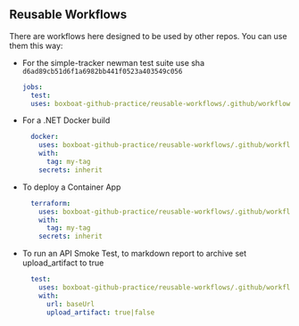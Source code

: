 ## Reusable Workflows

There are workflows here designed to be used by other repos. You can use them this way:

- For the simple-tracker newman test suite use sha `d6ad89cb51d6f1a6982bb441f0523a403549c056`
  ```yaml
  jobs:
    test:
    uses: boxboat-github-practice/reusable-workflows/.github/workflows/simple-tracker-test.yaml@d6ad89cb51d6f1a6982bb441f0523a403549c056
  ```

- For a .NET Docker build
  ```yaml
    docker:
      uses: boxboat-github-practice/reusable-workflows/.github/workflows/dotnet-docker.yml@main
      with:
        tag: my-tag
      secrets: inherit
  ```

- To deploy a Container App
  ```yaml
    terraform:
      uses: boxboat-github-practice/reusable-workflows/.github/workflows/terraform.yml@main
      with:
        tag: my-tag
      secrets: inherit
  ```

- To run an API Smoke Test, to markdown report to archive set upload_artifact to true
  ```yaml
    test:
      uses: boxboat-github-practice/reusable-workflows/.github/workflows/newman.yml@main
      with:
        url: baseUrl
        upload_artifact: true|false
  ```
